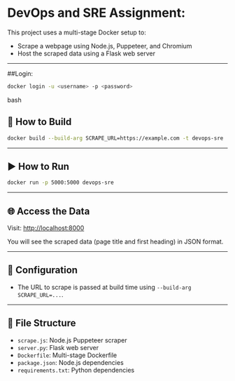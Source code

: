 # DevOps and SRE Assignment:

This project uses a multi-stage Docker setup to:

- Scrape a webpage using Node.js, Puppeteer, and Chromium
- Host the scraped data using a Flask web server

---
##Login:
```bash
docker login -u <username> -p <password>
```
bash
## 🚀 How to Build

```bash
docker build --build-arg SCRAPE_URL=https://example.com -t devops-sre .
```

---

## ▶️ How to Run

```bash
docker run -p 5000:5000 devops-sre
```

---

## 🌐 Access the Data

Visit: [http://localhost:8000](http://localhost:8000)

You will see the scraped data (page title and first heading) in JSON format.

---

## 🔧 Configuration

- The URL to scrape is passed at build time using `--build-arg SCRAPE_URL=...`.

---

## 📁 File Structure

- `scrape.js`: Node.js Puppeteer scraper
- `server.py`: Flask web server
- `Dockerfile`: Multi-stage Dockerfile
- `package.json`: Node.js dependencies
- `requirements.txt`: Python dependencies
